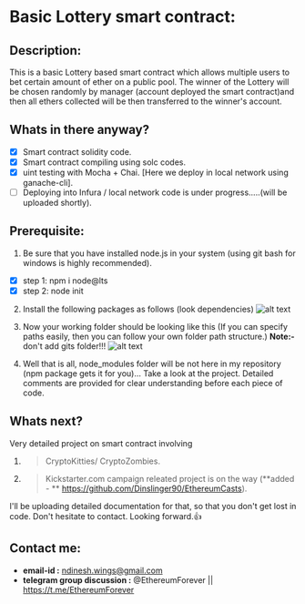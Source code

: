 # Basic Lottery smart contract:

## Description:

This is a basic Lottery based smart contract which allows multiple users to bet certain amount of ether on a public pool.
The winner of the Lottery will be chosen randomly by manager (account deployed the smart contract)and then all ethers 
collected will be then transferred to the winner's account.
	
## Whats in there anyway?

- [x] Smart contract solidity code.
- [x] Smart contract compiling using solc codes.
- [x] uint testing with Mocha + Chai. [Here we deploy in local network using ganache-cli].
- [ ] Deploying into Infura / local network code is under progress.....(will be uploaded shortly).
	
## Prerequisite:

1. Be sure that you have installed node.js in your system (using git bash for windows is highly recommended).
- [x] step 1: npm i node@lts
- [x] step 2: node init
2. Install the following packages as follows (look dependencies)
![alt text](https://github.com/Dinslinger90/BasicSmartContract/blob/master/readme%20images/package.json.jpeg)
 
3. Now your working folder should be looking like this (If you can specify paths easily, then you can follow your own folder path structure.) **Note:-**  don't add gits folder!!!
![alt text](https://github.com/Dinslinger90/BasicSmartContract/blob/master/readme%20images/fileexp.jpeg)
 
4. Well that is all, node_modules folder will be not here in my repository (npm package gets it for you)... Take a look at the project. Detailed comments are provided for clear understanding before each piece of code.

## Whats next?

Very detailed project on smart contract involving 
1. > CryptoKitties/ CryptoZombies.
2. > Kickstarter.com campaign releated project is on the way (**added - ** https://github.com/Dinslinger90/EthereumCasts). 

I'll be uploading detailed documentation for that, so that you don't get lost in code. 
Don't hesitate to contact. Looking forward.:+1:

## Contact me:

- **email-id :** ndinesh.wings@gmail.com
- **telegram group discussion :** @EthereumForever || https://t.me/EthereumForever

